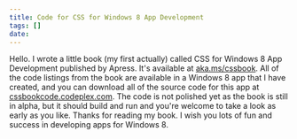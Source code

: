 ```yaml
---
title: Code for CSS for Windows 8 App Development
tags: []
date: 
---
```


Hello. I wrote a little book (my first actually) called CSS for Windows 8 App Development published by Apress. It's available at [aka.ms/cssbook](http://aka.ms/cssbook). All of the code listings from the book are available in a Windows 8 app that I have created, and you can download all of the source code for this app at [cssbookcode.codeplex.com](http://cssbookcode.codeplex.com). The code is not polished yet as the book is still in alpha, but it should build and run and you're welcome to take a look as early as you like. Thanks for reading my book. I wish you lots of fun and success in developing apps for Windows 8.